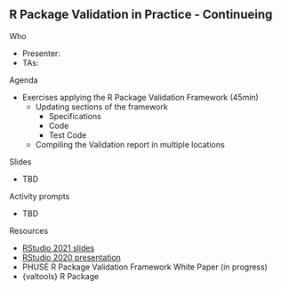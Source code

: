 ## R Package Validation in Practice - Continueing

Who 
  - Presenter: 
  - TAs: 
  

Agenda

  * Exercises applying the R Package Validation Framework (45min)
    * Updating sections of the framework
      * Specifications
      * Code
      * Test Code
    * Compiling the Validation report in multiple locations
  
Slides

  * TBD
  
Activity prompts

  * TBD

Resources

  * [RStudio 2021 slides](https://thebioengineer.github.io/validation_studio_2021)
  * [RStudio 2020 presentation](https://rstudio.com/resources/rstudioconf-2020/approaches-to-assay-processing-package-validation/)
  * PHUSE R Package Validation Framework White Paper (in progress)
  * {valtools} R Package
  